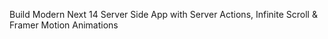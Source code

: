Build Modern Next 14 Server Side App with Server Actions, Infinite Scroll & Framer Motion Animations
 
 
